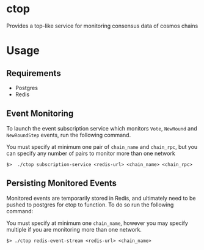 # ctop
Provides a top-like service for monitoring consensus data of cosmos chains


# Usage

## Requirements

* Postgres
* Redis

## Event Monitoring

To launch the event subscription service which monitors `Vote`, `NewRound` and `NewRoundStep` events, run the following command.

You must specify at minimum one pair of `chain_name` and `chain_rpc`, but you can specify any number of pairs to monitor more than one network

```shell
$>  ./ctop subscription-service <redis-url> <chain_name> <chain_rpc>
```

## Persisting Monitored Events

Monitored events are temporarily stored in Redis, and ultimately need to be pushed to postgres for ctop to function. To do so run the following command:

You must specify at minimum one `chain_name`, however you may specify multiple if you are monitoring more than one network.

```shell
$> ./ctop redis-event-stream <redis-url> <chain_name>
```